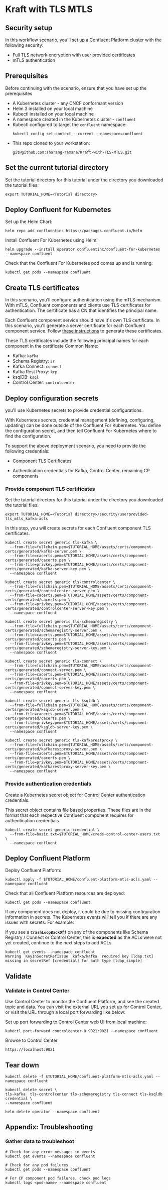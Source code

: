 # Kraft with TLS MTLS
## Security setup

In this workflow scenario, you'll set up a Confluent Platform cluster with the following security:
- Full TLS network encryption with user provided certificates
- mTLS authentication

## Prerequisites

Before continuing with the scenario, ensure that you have set up the prerequisites

* A Kubernetes cluster - any CNCF conformant version
* Helm 3 installed on your local machine
* Kubectl installed on your local machine
* A namespace created in the Kubernetes cluster - `confluent`
* Kubectl configured to target the `confluent` namespace:
  ```
  kubectl config set-context --current --namespace=confluent
  ```
* This repo cloned to your workstation:
  ```
  git@github.com:sharang-ramana/Kraft-with-TLS-MTLS.git
  ```

## Set the current tutorial directory

Set the tutorial directory for this tutorial under the directory you downloaded the tutorial files:

```
export TUTORIAL_HOME=<Tutorial directory>
```
  
## Deploy Confluent for Kubernetes

Set up the Helm Chart:

```
helm repo add confluentinc https://packages.confluent.io/helm
```

Install Confluent For Kubernetes using Helm:

```
helm upgrade --install operator confluentinc/confluent-for-kubernetes --namespace confluent
```
  
Check that the Confluent For Kubernetes pod comes up and is running:

```
kubectl get pods --namespace confluent
```

## Create TLS certificates

In this scenario, you'll configure authentication using the mTLS mechanism. With mTLS, Confluent components and clients use TLS certificates for authentication. The certificate has a CN that identifies the principal name.

Each Confluent component service should have it's own TLS certificate. In this scenario, you'll
generate a server certificate for each Confluent component service. Follow [these instructions](./assets/certs/component-certs/README.md) to generate these certificates.

These TLS certificates include the following principal names for each component in the certificate Common Name:
- Kafka: `kafka`
- Schema Registry: `sr`
- Kafka Connect: `connect`
- Kafka Rest Proxy: `krp`
- ksqlDB: `ksql`
- Control Center: `controlcenter`
     
## Deploy configuration secrets

you'll use Kubernetes secrets to provide credential configurations.

With Kubernetes secrets, credential management (defining, configuring, updating)
can be done outside of the Confluent For Kubernetes. You define the configuration
secret, and then tell Confluent For Kubernetes where to find the configuration.

To support the above deployment scenario, you need to provide the following
credentials:

* Component TLS Certificates

* Authentication credentials for Kafka, Control Center, remaining CP components

### Provide component TLS certificates

Set the tutorial directory for this tutorial under the directory you downloaded the tutorial files:

```
export TUTORIAL_HOME=<Tutorial directory>/security/userprovided-tls_mtls_kafka-acls
```

In this step, you will create secrets for each Confluent component TLS certificates.

```
kubectl create secret generic tls-kafka \
  --from-file=fullchain.pem=$TUTORIAL_HOME/assets/certs/component-certs/generated/kafka-server.pem \
  --from-file=cacerts.pem=$TUTORIAL_HOME/assets/certs/component-certs/generated/cacerts.pem \
  --from-file=privkey.pem=$TUTORIAL_HOME/assets/certs/component-certs/generated/kafka-server-key.pem \
  --namespace confluent

kubectl create secret generic tls-controlcenter \
  --from-file=fullchain.pem=$TUTORIAL_HOME/assets/certs/component-certs/generated/controlcenter-server.pem \
  --from-file=cacerts.pem=$TUTORIAL_HOME/assets/certs/component-certs/generated/cacerts.pem \
  --from-file=privkey.pem=$TUTORIAL_HOME/assets/certs/component-certs/generated/controlcenter-server-key.pem \
  --namespace confluent

kubectl create secret generic tls-schemaregistry \
  --from-file=fullchain.pem=$TUTORIAL_HOME/assets/certs/component-certs/generated/schemaregistry-server.pem \
  --from-file=cacerts.pem=$TUTORIAL_HOME/assets/certs/component-certs/generated/cacerts.pem \
  --from-file=privkey.pem=$TUTORIAL_HOME/assets/certs/component-certs/generated/schemaregistry-server-key.pem \
  --namespace confluent

kubectl create secret generic tls-connect \
  --from-file=fullchain.pem=$TUTORIAL_HOME/assets/certs/component-certs/generated/connect-server.pem \
  --from-file=cacerts.pem=$TUTORIAL_HOME/assets/certs/component-certs/generated/cacerts.pem \
  --from-file=privkey.pem=$TUTORIAL_HOME/assets/certs/component-certs/generated/connect-server-key.pem \
  --namespace confluent

kubectl create secret generic tls-ksqldb \
  --from-file=fullchain.pem=$TUTORIAL_HOME/assets/certs/component-certs/generated/ksqldb-server.pem \
  --from-file=cacerts.pem=$TUTORIAL_HOME/assets/certs/component-certs/generated/cacerts.pem \
  --from-file=privkey.pem=$TUTORIAL_HOME/assets/certs/component-certs/generated/ksqldb-server-key.pem \
  --namespace confluent

kubectl create secret generic tls-kafkarestproxy \
  --from-file=fullchain.pem=$TUTORIAL_HOME/assets/certs/component-certs/generated/kafkarestproxy-server.pem \
  --from-file=cacerts.pem=$TUTORIAL_HOME/assets/certs/component-certs/generated/cacerts.pem \
  --from-file=privkey.pem=$TUTORIAL_HOME/assets/certs/component-certs/generated/kafkarestproxy-server-key.pem \
  --namespace confluent
```

### Provide authentication credentials

Create a Kubernetes secret object for Control Center authentication credentials.

This secret object contains file based properties. These files are in the
format that each respective Confluent component requires for authentication
credentials.

```   
kubectl create secret generic credential \
  --from-file=basic.txt=$TUTORIAL_HOME/creds-control-center-users.txt \
  --namespace confluent
```

## Deploy Confluent Platform

Deploy Confluent Platform:

```
kubectl apply -f $TUTORIAL_HOME/confluent-platform-mtls-acls.yaml --namespace confluent
```

Check that all Confluent Platform resources are deployed:

```
kubectl get pods --namespace confluent
```

If any component does not deploy, it could be due to missing configuration information in secrets.
The Kubernetes events will tell you if there are any issues with secrets. For example:  

If you see a **`CrashLoopBackOff`** on any of the components like Schema Registry / Connect or Control Center, this is **expected** as the ACLs were not yet created, continue to the next steps to add ACLs.  

```
kubectl get events --namespace confluent
Warning  KeyInSecretRefIssue  kafka/kafka  required key [ldap.txt] missing in secretRef [credential] for auth type [ldap_simple]
```
## Validate

### Validate in Control Center

Use Control Center to monitor the Confluent Platform, and see the created topic
and data. You can visit the external URL you set up for Control Center, or visit the URL
through a local port forwarding like below:

Set up port forwarding to Control Center web UI from local machine:

```
kubectl port-forward controlcenter-0 9021:9021 --namespace confluent
```

Browse to Control Center.

```
https://localhost:9021
```

## Tear down

```  
kubectl delete -f $TUTORIAL_HOME/confluent-platform-mtls-acls.yaml --namespace confluent

kubectl delete secret \
tls-kafka  tls-controlcenter tls-schemaregistry tls-connect tls-ksqldb credential \
--namespace confluent

helm delete operator --namespace confluent
```

## Appendix: Troubleshooting

### Gather data to troubleshoot

```
# Check for any error messages in events
kubectl get events --namespace confluent

# Check for any pod failures
kubectl get pods --namespace confluent

# For CP component pod failures, check pod logs
kubectl logs <pod-name> --namespace confluent
```